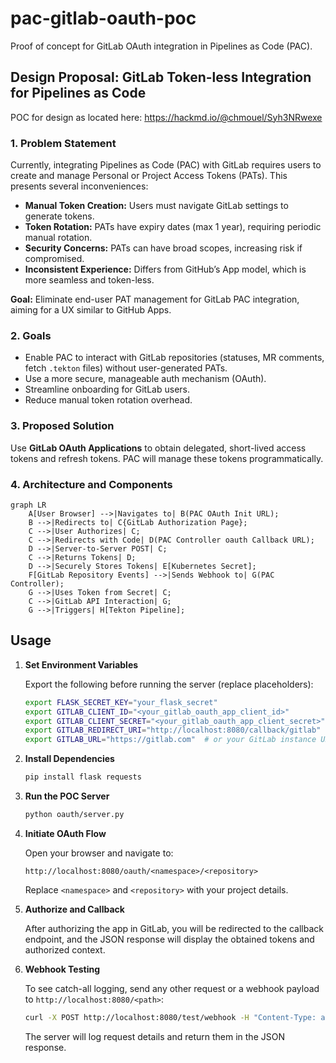 # pac-gitlab-oauth-poc

Proof of concept for GitLab OAuth integration in Pipelines as Code (PAC).

## Design Proposal: GitLab Token-less Integration for Pipelines as Code

POC for design as located here: <https://hackmd.io/@chmouel/Syh3NRwexe>

### 1. Problem Statement

Currently, integrating Pipelines as Code (PAC) with GitLab requires users to create and manage Personal or Project Access Tokens (PATs). This presents several inconveniences:

* **Manual Token Creation:** Users must navigate GitLab settings to generate tokens.  
* **Token Rotation:** PATs have expiry dates (max 1 year), requiring periodic manual rotation.  
* **Security Concerns:** PATs can have broad scopes, increasing risk if compromised.  
* **Inconsistent Experience:** Differs from GitHub’s App model, which is more seamless and token-less.

**Goal:** Eliminate end-user PAT management for GitLab PAC integration, aiming for a UX similar to GitHub Apps.

### 2. Goals

* Enable PAC to interact with GitLab repositories (statuses, MR comments, fetch `.tekton` files) without user-generated PATs.  
* Use a more secure, manageable auth mechanism (OAuth).  
* Streamline onboarding for GitLab users.  
* Reduce manual token rotation overhead.

### 3. Proposed Solution

Use **GitLab OAuth Applications** to obtain delegated, short-lived access tokens and refresh tokens. PAC will manage these tokens programmatically.

### 4. Architecture and Components

```mermaid
graph LR
    A[User Browser] -->|Navigates to| B(PAC OAuth Init URL);
    B -->|Redirects to| C{GitLab Authorization Page};
    C -->|User Authorizes| C;
    C -->|Redirects with Code| D(PAC Controller oauth Callback URL);
    D -->|Server-to-Server POST| C;
    C -->|Returns Tokens| D;
    D -->|Securely Stores Tokens| E[Kubernetes Secret];
    F[GitLab Repository Events] -->|Sends Webhook to| G(PAC Controller);
    G -->|Uses Token from Secret| C;
    C -->|GitLab API Interaction| G;
    G -->|Triggers| H[Tekton Pipeline];
```

## Usage

1. **Set Environment Variables**

   Export the following before running the server (replace placeholders):

   ```bash
   export FLASK_SECRET_KEY="your_flask_secret"
   export GITLAB_CLIENT_ID="<your_gitlab_oauth_app_client_id>"
   export GITLAB_CLIENT_SECRET="<your_gitlab_oauth_app_client_secret>"
   export GITLAB_REDIRECT_URI="http://localhost:8080/callback/gitlab"
   export GITLAB_URL="https://gitlab.com"  # or your GitLab instance URL
   ```

2. **Install Dependencies**

   ```bash
   pip install flask requests
   ```

3. **Run the POC Server**

   ```bash
   python oauth/server.py
   ```

4. **Initiate OAuth Flow**

   Open your browser and navigate to:

   ```
   http://localhost:8080/oauth/<namespace>/<repository>
   ```

   Replace `<namespace>` and `<repository>` with your project details.

5. **Authorize and Callback**

   After authorizing the app in GitLab, you will be redirected to the callback endpoint, and the JSON response will display the obtained tokens and authorized context.

6. **Webhook Testing**

   To see catch-all logging, send any other request or a webhook payload to `http://localhost:8080/<path>`:

   ```bash
   curl -X POST http://localhost:8080/test/webhook -H "Content-Type: application/json" -d '{"event": "test"}'
   ```

   The server will log request details and return them in the JSON response.
